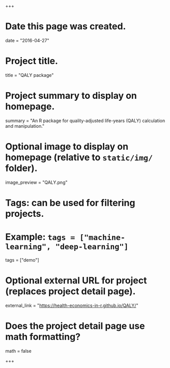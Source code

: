 +++
# Date this page was created.
date = "2016-04-27"

# Project title.
title = "QALY package"

# Project summary to display on homepage.
summary = "An R package for quality-adjusted life-years (QALY) calculation and manipulation."

# Optional image to display on homepage (relative to `static/img/` folder).
image_preview = "QALY.png"

# Tags: can be used for filtering projects.
# Example: `tags = ["machine-learning", "deep-learning"]`
tags = ["demo"]

# Optional external URL for project (replaces project detail page).
external_link = "https://health-economics-in-r.github.io/QALY/"

# Does the project detail page use math formatting?
math = false

+++

